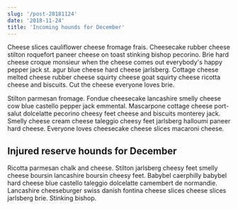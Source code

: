 ```yaml
---
slug: '/post-20181124'
date: '2018-11-24'
title: 'Incoming hounds for December'
---
```


Cheese slices cauliflower cheese fromage frais. Cheesecake rubber cheese stilton roquefort paneer cheese on toast stinking bishop pecorino. Brie hard cheese croque monsieur when the cheese comes out everybody's happy pepper jack st. agur blue cheese hard cheese jarlsberg. Cottage cheese melted cheese rubber cheese squirty cheese goat squirty cheese ricotta cheese and biscuits. Cut the cheese everyone loves brie.

Stilton parmesan fromage. Fondue cheesecake lancashire smelly cheese cow blue castello pepper jack emmental. Mascarpone cottage cheese port-salut dolcelatte pecorino cheesy feet cheese and biscuits monterey jack. Smelly cheese cream cheese taleggio cheesy feet jarlsberg halloumi paneer hard cheese. Everyone loves cheesecake cheese slices macaroni cheese.

## Injured reserve hounds for December

Ricotta parmesan chalk and cheese. Stilton jarlsberg cheesy feet smelly cheese boursin lancashire boursin cheesy feet. Babybel caerphilly babybel hard cheese blue castello taleggio dolcelatte camembert de normandie. Lancashire cheeseburger swiss danish fontina cheese slices cheese slices jarlsberg brie. Stinking bishop.
